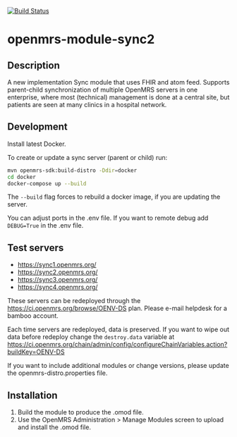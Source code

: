 [![Build Status](https://travis-ci.org/openmrs/openmrs-module-sync2.svg?branch=master)](https://travis-ci.org/openmrs/openmrs-module-sync2)
# openmrs-module-sync2

Description
-----------
A new implementation Sync module that uses FHIR and atom feed. Supports parent-child synchronization of multiple OpenMRS servers in one enterprise, where most (technical) management is done at a central site, but patients are seen at many clinics in a hospital network.

Development
-----------
Install latest Docker.

To create or update a sync server (parent or child) run:
```bash
mvn openmrs-sdk:build-distro -Ddir=docker
cd docker
docker-compose up --build
```
The `--build` flag forces to rebuild a docker image, if you are updating the server.

You can adjust ports in the .env file.
If you want to remote debug add `DEBUG=True` in the .env file.

Test servers
------------
- https://sync1.openmrs.org/
- https://sync2.openmrs.org/
- https://sync3.openmrs.org/
- https://sync4.openmrs.org/

These servers can be redeployed through the https://ci.openmrs.org/browse/OENV-DS plan. Please e-mail helpdesk for a bamboo account.

Each time servers are redeployed, data is preserved. If you want to wipe out data before redeploy change the `destroy.data` variable at https://ci.openmrs.org/chain/admin/config/configureChainVariables.action?buildKey=OENV-DS

If you want to include additional modules or change versions, please update the openmrs-distro.properties file.

Installation
------------
1. Build the module to produce the .omod file.
2. Use the OpenMRS Administration > Manage Modules screen to upload and install the .omod file.

